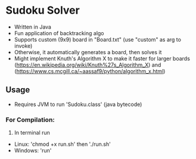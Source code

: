 # Sudoku Solver
- Written in Java
- Fun application of backtracking algo
- Supports custom (9x9) board in "Board.txt" (use "custom" as arg to invoke)
- Otherwise, it automatically generates a board, then solves it
- Might implement Knuth's Algorithm X to make it faster for larger boards (https://en.wikipedia.org/wiki/Knuth%27s_Algorithm_X) and (https://www.cs.mcgill.ca/~aassaf9/python/algorithm_x.html)

## Usage
- Requires JVM to run 'Sudoku.class' (java bytecode)
### For Compilation:
1. In terminal run
- Linux: 'chmod +x run.sh' then './run.sh'
- Windows: 'run' 
